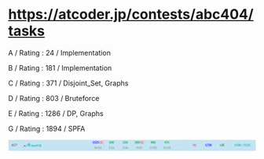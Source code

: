 # https://atcoder.jp/contests/abc404/tasks

A / Rating : $24$ / Implementation

B / Rating : $181$ / Implementation

C / Rating : $371$ / Disjoint_Set, Graphs

D / Rating : $803$ / Bruteforce

E / Rating : $1286$ / DP, Graphs

G / Rating : $1894$ / SPFA

![My Image](https://github.com/kss418/Atcoder/blob/main/ABC/Images/Standings/404.png)
